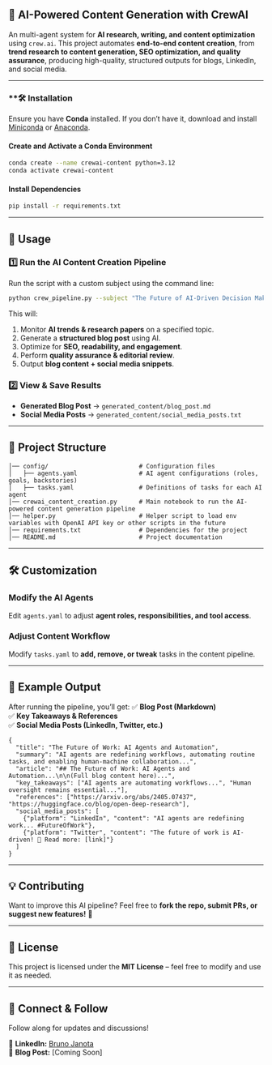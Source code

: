## **🚀 AI-Powered Content Generation with CrewAI**
An multi-agent system for **AI research, writing, and content optimization** using `crew.ai`. This project automates **end-to-end content creation**, from **trend research to content generation, SEO optimization, and quality assurance**, producing high-quality, structured outputs for blogs, LinkedIn, and social media.  

---

### **🛠️ Installation
Ensure you have **Conda** installed. If you don’t have it, download and install [Miniconda](https://docs.conda.io/en/latest/miniconda.html) or [Anaconda](https://www.anaconda.com/products/distribution).

#### **Create and Activate a Conda Environment**
```bash
conda create --name crewai-content python=3.12
conda activate crewai-content
```

#### **Install Dependencies**
```bash
pip install -r requirements.txt
```

---

## **🚀 Usage**
### **1️⃣ Run the AI Content Creation Pipeline**
Run the script with a custom subject using the command line:
```bash
python crew_pipeline.py --subject "The Future of AI-Driven Decision Making"
```

This will:
1. Monitor **AI trends & research papers** on a specified topic.
2. Generate a **structured blog post** using AI.
3. Optimize for **SEO, readability, and engagement**.
4. Perform **quality assurance & editorial review**.
5. Output **blog content + social media snippets**.


### **2️⃣ View & Save Results**
- **Generated Blog Post** → `generated_content/blog_post.md`
- **Social Media Posts** → `generated_content/social_media_posts.txt`

---

## **📂 Project Structure**
```
│── config/                         # Configuration files
│   ├── agents.yaml                 # AI agent configurations (roles, goals, backstories)
│   ├── tasks.yaml                  # Definitions of tasks for each AI agent
│── crewai_content_creation.py      # Main notebook to run the AI-powered content generation pipeline
│── helper.py                       # Helper script to load env variables with OpenAI API key or other scripts in the future
│── requirements.txt                # Dependencies for the project
│── README.md                       # Project documentation
```

---

## **🛠️ Customization**
### **Modify the AI Agents**
Edit `agents.yaml` to adjust **agent roles, responsibilities, and tool access**.  

### **Adjust Content Workflow**
Modify `tasks.yaml` to **add, remove, or tweak** tasks in the content pipeline.  

---

## **📌 Example Output**
After running the pipeline, you’ll get:
✅ **Blog Post (Markdown)**  
✅ **Key Takeaways & References**  
✅ **Social Media Posts (LinkedIn, Twitter, etc.)**  

```
{
  "title": "The Future of Work: AI Agents and Automation",
  "summary": "AI agents are redefining workflows, automating routine tasks, and enabling human-machine collaboration...",
  "article": "## The Future of Work: AI Agents and Automation...\n\n(Full blog content here)...",
  "key_takeaways": ["AI agents are automating workflows...", "Human oversight remains essential..."],
  "references": ["https://arxiv.org/abs/2405.07437", "https://huggingface.co/blog/open-deep-research"],
  "social_media_posts": [
    {"platform": "LinkedIn", "content": "AI agents are redefining work... #FutureOfWork"},
    {"platform": "Twitter", "content": "The future of work is AI-driven! 🚀 Read more: [link]"}
  ]
}
```

---

## **💡 Contributing**
Want to improve this AI pipeline? Feel free to **fork the repo, submit PRs, or suggest new features!** 🚀  

---

## **📜 License**
This project is licensed under the **MIT License** – feel free to modify and use it as needed.

---

## **👥 Connect & Follow**
Follow along for updates and discussions!  

📌 **LinkedIn:** [Bruno Janota](https://www.linkedin.com/in/bjanota/)  
📌 **Blog Post:** [Coming Soon]  
